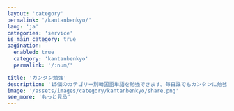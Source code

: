 ```yaml
---
layout: 'category'
permalink: '/kantanbenkyo/'
lang: 'ja'
categories: 'service'
is_main_category: true
pagination:
  enabled: true
  category: 'kantanbenkyo'
  permalink: '/:num/'

title: 'カンタン勉強'
description: '15個のカテゴリー別韓国語単語を勉強できます。毎日誰でもカンタンに勉強出来るように1日暗記出来る単語量で分けて提供しています。また、その日勉強した単語をテストでチェックできます。'
image: '/assets/images/category/kantanbenkyo/share.png'
see_more: 'もっと見る'
---
```

